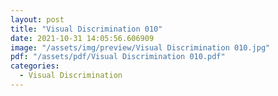 ```yaml
---
layout: post
title: "Visual Discrimination 010"
date: 2021-10-31 14:05:56.606909
image: "/assets/img/preview/Visual Discrimination 010.jpg"
pdf: "/assets/pdf/Visual Discrimination 010.pdf"
categories:
  - Visual Discrimination 
---
```

